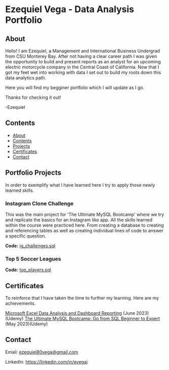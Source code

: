 # Ezequiel Vega - Data Analysis Portfolio

## About

Hello! I am Ezequiel, a Management and International Business Undergrad from CSU Monterey Bay. After not having a clear career path I was given the opportunity to build and present reports as an analyst for an upcoming electric motorcycle company in the Central Coast of California.
Now that I got my feet wet into working with data I set out to build my roots down this data analytics path. 

Here you will find my begginer portfolio which I will update as I go.

Thanks for checking it out!

-Ezequiel 

## Contents
- [About](#about)
- [Contents](#contents)
- [Projects](#projects)
- [Certificates](#certificates)
- [Contact](#contact)

## Portfolio Projects
In order to exemplify what I have learned here I try to apply those newly learned skills.

### Instagram Clone Challenge

This was the main project for 'The Ultimate MySQL Bootcamp' where we try and replicate the basics for an Instagram like app. All the skills learned within the course were practiced here. From creating a database to creating and referencing tables as well as creating individual lines of code to answer a specific question. 

**Code:** [ig_challenges.sql](https://github.com/EZ80VEGA/EZ80VEGA/blob/412ea5894fc937fef53b414e7a6792d1419cc9ef/ig_challenges%20.sql)

### Top 5 Soccer Leagues

**Code:** [top_players.sql](https://github.com/EZ80VEGA/data_analysis_portfolio/blob/main/top_players.sql)
## Certificates
To reinforce that I have taken the time to further my learning. Here are my achievements.

[Microsoft Excel Data Analysis and Dashboard Reporting](https://github.com/EZ80VEGA/data_analysis_portfolio/blob/main/ExcelDataAnalysisCertificate.jpg) (June 2023)(Udemy)
[The Ultimate MySQL Bootcamp: Go from SQL Beginner to Expert](https://github.com/EZ80VEGA/data_analysis_portfolio/blob/main/MySQLCertificate.jpg) (May 2023)(Udemy)

## Contact
Email: ezequiel80vega@gmail.com

LinkedIn: https://linkedin.com/in/evegaj
